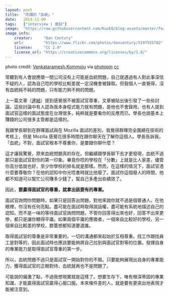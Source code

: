 ```yaml
---
layout: post
title:  "所謂的「血統」"
date:   2014-11-09
tags:   ["interview | 面試"]
image:  "https://raw.githubusercontent.com/KuoE0/blog-assets/master/feature-photos/2014-11-09-about-the-pedigree.jpg"
image_info:
    creator:     "Dan Century"
    url:         "https://www.flickr.com/photos/dancentury/5197555782"
    license:     "CC 2.0"
    license_url: "https://creativecommons.org/licenses/by/2.0/"
---
```


photo credit: <a href="https://www.flickr.com/photos/venkatarameshkommoju/8421076936/">Venkataramesh.Kommoju</a> via <a href="http://photopin.com">photopin</a> <a href="http://creativecommons.org/licenses/by-nc-nd/2.0/">cc</a>

常聽到有人會說應徵一間公司沒有上可能是血統問題，自己就遇過有人對此事深信不疑的人，認為自己唸的學校比較差就一定沒機會被錄取。但我個人一直覺得，沒有血統純不純的問題，只有能力夠不夠的問題。

上一篇文章（[連結](http://kuoe0.logdown.com/posts/2014/11/07/i-can-not-pick-up-myself-where-i-have-fallen)）提到感覺很不被面試官尊重，文章被貼出後引發了一些些討論。這些討論中有人認為我本身程式能力就有問題，是他也不會錄用。也有人提到面試官這樣的面試態度在台灣很多，純粹就是要看你的反應而已。學長也說基本上賺錢的公司很多主管都是這樣的。

我跟學長聊到在群暉面試與在 Mozilla 面試的差別，我覺得群暉完全圍繞在技術的考核上，但是 Mozilla 感覺花很多時間在跟你聊天在了解你這個人。學長告訴我，「血統」不對，面試官根本不尊重你，是要跟你聊什麼？

這才讓我驚覺，原來血統問題真的存在。但繼續跟學長聊下去才更發現，血統不過那只是面試官對你的第一印象。畢竟你唸的學校在「分數」上就是比人家差，儘管你高分低就也好，至少你學校的排名就是那樣。然而，在這樣的情況下，面試官憑什麼要尊敬你？在他的認知中你光唸書時就比他廢了。面試你這個廢人的時間，他都不知道可以幫忙公司賺多少錢了，幫自己多產出些績效了。

因此，**要贏得面試官的尊重，就拿出該要有的專業。**

面試官詢問你問題時，如果只是回答出問題，對他來說你就不過是個普通人。在他眼裡，你沒有任何亮點。盡可能在面試時取得說話權，盡可能有系統地描述自己的認知。而不是一味的等待面試官詢問問題，不管你回答得出來也好，回答不出來更慘，都只是讓你顯得平庸。如果兩個平庸的應徵者，一個來自比較好的學校，另一個來自比較差的學校，膝蓋想都知道要選誰。

取得面試官的尊重是非常重要的，一切的溝通都來起始於互相尊重。找工作跟找員工是對等的，因此面試時也應該要能夠將自己拉到與面試官對等的位置。發揮自身的專業能力是取得面試官尊重的第一步。

所以，血統問題不過只是面試官一開始對你的不屑。只要能夠展現出自身的專業能力，獲得面試官的正眼對待，血統就再也不是問題了。

可能說的偏激了點，不過我想現實就是這樣了。想要生存下，唯有根深蒂固的專業知識，才能贏得面試官贏得心服口服。本來條件差的人，就是要有更突出地表現才能被注意到。
